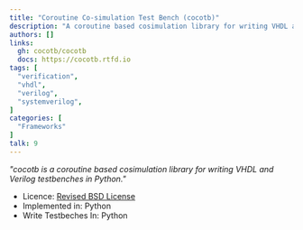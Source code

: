 ```yaml
---
title: "Coroutine Co-simulation Test Bench (cocotb)"
description: "A coroutine based cosimulation library for writing VHDL and Verilog testbenches in Python"
authors: []
links:
  gh: cocotb/cocotb
  docs: https://cocotb.rtfd.io
tags: [
  "verification",
  "vhdl",
  "verilog",
  "systemverilog",
]
categories: [
  "Frameworks"
]
talk: 9
---
```


*"cocotb is a coroutine based cosimulation library for writing VHDL and Verilog testbenches in Python."*

<!--more-->

- Licence: [Revised BSD License](https://github.com/cocotb/cocotb/blob/master/LICENSE)
- Implemented in: Python
- Write Testbeches In: Python
